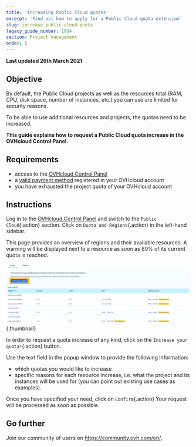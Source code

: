```yaml
---
title: 'Increasing Public Cloud quotas'
excerpt: 'Find out how to apply for a Public Cloud quota extension'
slug: increase-public-cloud-quota
legacy_guide_number: 1904
section: Project management
order: 5
---
```


**Last updated 26th March 2021**

## Objective

By default, the Public Cloud projects as well as the resources total (RAM, CPU, disk space, number of instances, etc.) you can use are limited for security reasons.

To be able to use additional resources and projects, the quotas need to be increased.

**This guide explains how to request a Public Cloud quota increase in the OVHcloud Control Panel.**


## Requirements

- access to the [OVHcloud Control Panel](https://ca.ovh.com/auth/?action=gotomanager&from=https://www.ovh.com/world/&ovhSubsidiary=we)
- a [valid payment method](../../billing/manage-payment-methods/) registered in your OVHcloud account
- you have exhausted the project quota of your OVHcloud account

## Instructions

Log in to the [OVHcloud Control Panel](https://ca.ovh.com/auth/?action=gotomanager&from=https://www.ovh.com/world/&ovhSubsidiary=we) and switch to the `Public Cloud`{.action} section. Click on `Quota and Regions`{.action} in the left-hand sidebar.

This page provides an overview of regions and their available resources. A warning will be displayed next to a resource as soon as 80% of its current quota is reached.

![raise-pci-quota](images/raisepciquota2021b.png){.thumbnail}

In order to request a quota increase of any kind, click on the `Increase your quota!`{.action} button.

Use the text field in the popup window to provide the following information:

- which quotas you would like to increase
- specific reasons for each resource increase, i.e. what the project and its instances will be used for (you can point out existing use cases as examples).

Once you have specified your need, click on `Confirm`{.action} Your request will be processed as soon as possible.

## Go further

Join our community of users on <https://community.ovh.com/en/>.
